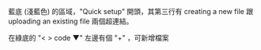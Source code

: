 藍底 (淺藍色) 的區域，"Quick setup" 開頭，其第三行有 creating a new file 跟 uploading an existing file 兩個超連結。 

在綠底的 "< > code  ▼" 左邊有個 "+" ，可新增檔案
